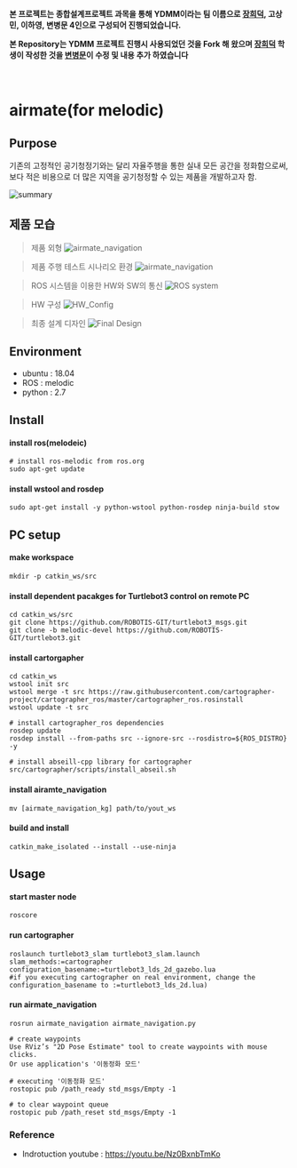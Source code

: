 **본 프로젝트는 종합설계프로젝트 과목을 통해 YDMM이라는 팀 이름으로 [장희덕](https://github.com/Heedeok), 고상민, 이하영, 변병문 4인으로 구성되어 진행되었습니다.**

**본 Repository는 YDMM 프로젝트 진행시 사용되었던 것을 Fork 해 왔으며 [장희덕](https://github.com/Heedeok) 학생이 작성한 것을 [변병문](https://github.com/Byung-moon)이 수정 및 내용 추가 하였습니다**

　
 　
  　
   
# airmate(for melodic)

## Purpose
 기존의 고정적인 공기청정기와는 달리 자율주행을 통한 실내 모든 공간을 정화함으로써, 보다 적은 비용으로 더 많은 지역을 공기청정할 수 있는 제품을 개발하고자 함.
 
 ![summary](readme_images/summary.PNG)


## 제품 모습
> 제품 외형
![airmate_navigation](readme_images/airmate.png "airmate")

> 제품 주행 테스트 시나리오 환경
![airmate_navigation](readme_images/airmate2.png "airmate")

> ROS 시스템을 이용한 HW와 SW의 통신
![ROS system](readme_images/ROS_system.png)

> HW 구성
![HW_Config](readme_images/HW_config.png)

> 최종 설계 디자인
![Final Design](readme_images/Final_Design.png)


## Environment
- ubuntu : 18.04
- ROS : melodic
- python : 2.7

## Install
#### install ros(melodeic)
```
# install ros-melodic from ros.org
sudo apt-get update
```
#### install wstool and rosdep
```
sudo apt-get install -y python-wstool python-rosdep ninja-build stow
```

## PC setup
#### make workspace
```
mkdir -p catkin_ws/src
```

#### install dependent pacakges for Turtlebot3 control on remote PC
```
cd catkin_ws/src
git clone https://github.com/ROBOTIS-GIT/turtlebot3_msgs.git
git clone -b melodic-devel https://github.com/ROBOTIS-GIT/turtlebot3.git
```
#### install cartorgapher
```
cd catkin_ws
wstool init src
wstool merge -t src https://raw.githubusercontent.com/cartographer-project/cartographer_ros/master/cartographer_ros.rosinstall
wstool update -t src

# install cartographer_ros dependencies
rosdep update
rosdep install --from-paths src --ignore-src --rosdistro=${ROS_DISTRO} -y

# install abseill-cpp library for cartographer
src/cartographer/scripts/install_abseil.sh
```
#### install airamte_navigation
```
mv [airmate_navigation_kg] path/to/yout_ws
```
#### build and install
```
catkin_make_isolated --install --use-ninja
```

## Usage
#### start master node
```
roscore
```
#### run cartographer
```
roslaunch turtlebot3_slam turtlebot3_slam.launch slam_methods:=cartographer configuration_basename:=turtlebot3_lds_2d_gazebo.lua
#if you executing cartographer on real environment, change the configuration_basename to :=turtlebot3_lds_2d.lua)
```

#### run airmate_navigation
```
rosrun airmate_navigation airmate_navigation.py

# create waypoints
Use RViz’s "2D Pose Estimate" tool to create waypoints with mouse clicks.
Or use application's '이동정화 모드'

# executing '이동정화 모드'
rostopic pub /path_ready std_msgs/Empty -1

# to clear waypoint queue
rostopic pub /path_reset std_msgs/Empty -1
```

### Reference
- Indrotuction youtube : https://youtu.be/Nz0BxnbTmKo

